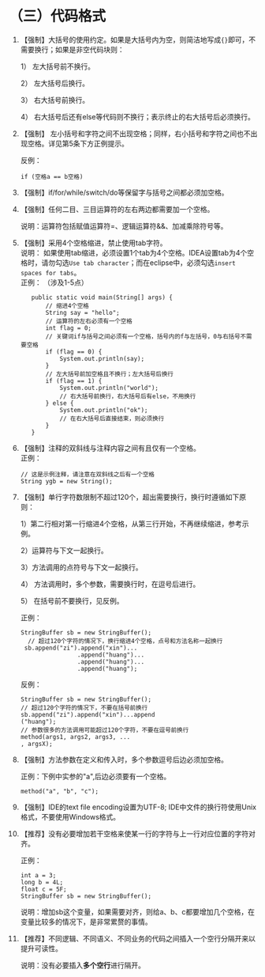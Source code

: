 # （三）代码格式

1. 【强制】大括号的使用约定。如果是大括号内为空，则简洁地写成`{}`即可，不需要换行；如果是非空代码块则：

  
   1） 左大括号前不换行。

  
   2） 左大括号后换行。

  
   3） 右大括号前换行。

  
   4） 右大括号后还有else等代码则不换行；表示终止的右大括号后必须换行。 

2. 【强制】 左小括号和字符之间不出现空格；同样，右小括号和字符之间也不出现空格。详见第5条下方正例提示。

  
   反例：

   ```text
   if (空格a == b空格)
   ```

3. 【强制】if/for/while/switch/do等保留字与括号之间都必须加空格。 
4. 【强制】任何二目、三目运算符的左右两边都需要加一个空格。 

  
   说明：运算符包括赋值运算符=、逻辑运算符&&、加减乘除符号等。

5. 【强制】采用4个空格缩进，禁止使用tab字符。   
   说明： 如果使用tab缩进，必须设置1个tab为4个空格。IDEA设置tab为4个空格时，请勿勾选`Use tab character`；而在eclipse中，必须勾选`insert spaces for tabs`。   
   正例： （涉及1-5点）

   ```text
      public static void main(String[] args) {
          // 缩进4个空格
          String say = "hello";
          // 运算符的左右必须有一个空格
          int flag = 0;
          // 关键词if与括号之间必须有一个空格，括号内的f与左括号，0与右括号不需要空格
          if (flag == 0) {
              System.out.println(say);
          }
          // 左大括号前加空格且不换行；左大括号后换行
          if (flag == 1) {
              System.out.println("world");
              // 右大括号前换行，右大括号后有else，不用换行
          } else {
              System.out.println("ok");
              // 在右大括号后直接结束，则必须换行
          }
      }
   ```

6. 【强制】注释的双斜线与注释内容之间有且仅有一个空格。   
   正例：

   ```text
   // 这是示例注释，请注意在双斜线之后有一个空格  
   String ygb = new String();
   ```

7. 【强制】单行字符数限制不超过120个，超出需要换行，换行时遵循如下原则：

  
   1）第二行相对第一行缩进4个空格，从第三行开始，不再继续缩进，参考示例。

  
   2）运算符与下文一起换行。

  
   3）方法调用的点符号与下文一起换行。

  
   4） 方法调用时，多个参数，需要换行时，在逗号后进行。

  
   5） 在括号前不要换行，见反例。

  
   正例：

   ```text
   StringBuffer sb = new StringBuffer();
     // 超过120个字符的情况下，换行缩进4个空格，点号和方法名称一起换行
    sb.append("zi").append("xin")...
                   .append("huang")...
                   .append("huang")...
                   .append("huang");
   ```

  
   反例：

   ```text
   StringBuffer sb = new StringBuffer();  
   // 超过120个字符的情况下，不要在括号前换行  
   sb.append("zi").append("xin")...append      
   ("huang");    
   // 参数很多的方法调用可能超过120个字符，不要在逗号前换行  
   method(args1, args2, args3, ... 
   , argsX);
   ```

8. 【强制】方法参数在定义和传入时，多个参数逗号后边必须加空格。 

  
   正例：下例中实参的"a",后边必须要有一个空格。 

   ```text
   method("a", "b", "c");
   ```

9. 【强制】IDE的text file encoding设置为UTF-8; IDE中文件的换行符使用Unix格式，不要使用Windows格式。 
10. 【推荐】没有必要增加若干空格来使某一行的字符与上一行对应位置的字符对齐。 

  
    正例： 

    ```text
    int a = 3;  
    long b = 4L;  
    float c = 5F;  
    StringBuffer sb = new StringBuffer();
    ```

    说明：增加sb这个变量，如果需要对齐，则给a、b、c都要增加几个空格，在变量比较多的情况下，是非常累赘的事情。 

11. 【推荐】不同逻辑、不同语义、不同业务的代码之间插入一个空行分隔开来以提升可读性。 

  
    说明：没有必要插入**多个空行**进行隔开。 

